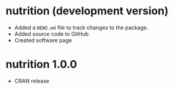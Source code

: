 # nutrition (development version)

* Added a `NEWS.md` file to track changes to the package.
* Added source code to GitHub
* Created software page

# nutrition 1.0.0

* CRAN release

